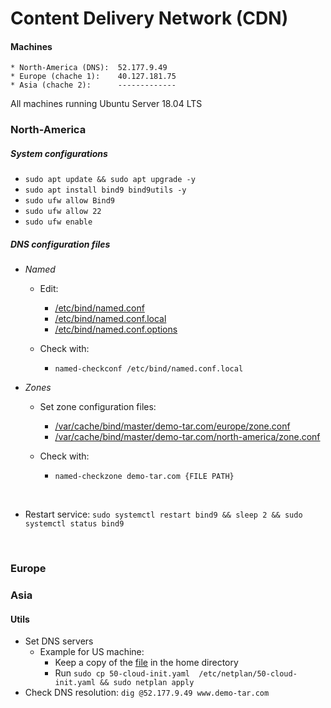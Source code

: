 # Content Delivery Network (CDN)

#### Machines
    * North-America (DNS):  52.177.9.49
    * Europe (chache 1):    40.127.181.75
    * Asia (chache 2):      -------------

All machines running Ubuntu Server 18.04 LTS 

### North-America

##### System configurations
* `sudo apt update && sudo apt upgrade -y`
* `sudo apt install bind9 bind9utils -y`
* `sudo ufw allow Bind9`
* `sudo ufw allow 22`
* `sudo ufw enable`
   
##### DNS configuration files
* <i>Named</i>
    * Edit:
        * [/etc/bind/named.conf](backup/named.conf)
        * [/etc/bind/named.conf.local](backup/named.conf.local)
        * [/etc/bind/named.conf.options](backup/named.conf.options)
        
    * Check with:
        * `named-checkconf /etc/bind/named.conf.local`

    
* <i>Zones</i>
    * Set  zone configuration files:     
        * [/var/cache/bind/master/demo-tar.com/europe/zone.conf](backup/europe-zone.conf)
        * [/var/cache/bind/master/demo-tar.com/north-america/zone.conf](backup/north-america-zone.conf)
        
    * Check with:
        * `named-checkzone demo-tar.com {FILE PATH}`
<br>
        
* Restart service: `sudo systemctl restart bind9 && sleep 2 && sudo systemctl status bind9`                
<br>

### Europe

### Asia


#### Utils
* Set DNS servers <br>
    * Example for US machine:
        * Keep a copy of the [file](backup/set%20servers.yaml) in the home directory
        * Run `sudo cp 50-cloud-init.yaml  /etc/netplan/50-cloud-init.yaml && sudo netplan apply`
* Check DNS resolution: `dig @52.177.9.49 www.demo-tar.com`